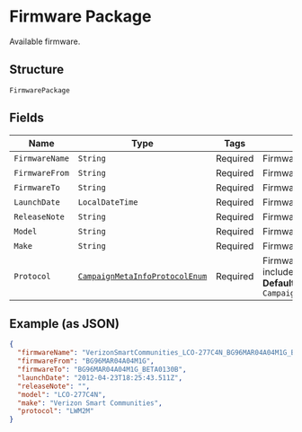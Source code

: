 
# Firmware Package

Available firmware.

## Structure

`FirmwarePackage`

## Fields

| Name | Type | Tags | Description | Getter | Setter |
|  --- | --- | --- | --- | --- | --- |
| `FirmwareName` | `String` | Required | Firmware name. | String getFirmwareName() | setFirmwareName(String firmwareName) |
| `FirmwareFrom` | `String` | Required | Firmware from version. | String getFirmwareFrom() | setFirmwareFrom(String firmwareFrom) |
| `FirmwareTo` | `String` | Required | Firmware to version. | String getFirmwareTo() | setFirmwareTo(String firmwareTo) |
| `LaunchDate` | `LocalDateTime` | Required | Firmware launch date. | LocalDateTime getLaunchDate() | setLaunchDate(LocalDateTime launchDate) |
| `ReleaseNote` | `String` | Required | Firmware release note. | String getReleaseNote() | setReleaseNote(String releaseNote) |
| `Model` | `String` | Required | Firmware applicable device model. | String getModel() | setModel(String model) |
| `Make` | `String` | Required | Firmware applicable device make. | String getMake() | setMake(String make) |
| `Protocol` | [`CampaignMetaInfoProtocolEnum`](../../doc/models/campaign-meta-info-protocol-enum.md) | Required | Firmware protocol. Valid values include: LWM2M, OMD-DM.<br>**Default**: `CampaignMetaInfoProtocolEnum.LW_M2M` | CampaignMetaInfoProtocolEnum getProtocol() | setProtocol(CampaignMetaInfoProtocolEnum protocol) |

## Example (as JSON)

```json
{
  "firmwareName": "VerizonSmartCommunities_LCO-277C4N_BG96MAR04A04M1G_BG96MAR04A04M1G_BETA0130B",
  "firmwareFrom": "BG96MAR04A04M1G",
  "firmwareTo": "BG96MAR04A04M1G_BETA0130B",
  "launchDate": "2012-04-23T18:25:43.511Z",
  "releaseNote": "",
  "model": "LCO-277C4N",
  "make": "Verizon Smart Communities",
  "protocol": "LWM2M"
}
```

